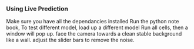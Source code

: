 ### Using Live Prediction
Make sure you have all the dependancies installed
Run the python note book, To test different model, load up a different model
Run all cells, then a window will pop up.
face the camera towards a clean stable background like a wall.
adjust the slider bars to remove the noise.
